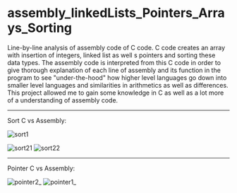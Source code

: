 # assembly_linkedLists_Pointers_Arrays_Sorting
  Line-by-line analysis of assembly code of C code. C code creates an array with insertion of integers, linked list as well s pointers and sorting these data types. The assembly code is interpreted from this C code in order to give thorough explanation of each line of assembly and its function in the program to see "under-the-hood" how higher level languages go down into smaller level languages and similarities in arithmetics as well as differences. 
  This project allowed me to gain some knowledge in C as well as a lot more of a understanding of assembly code.

---------------------------------------

Sort C vs Assembly:

![sort1](https://github.com/Kingerthanu/assembly_linkedLists_Pointers_Arrays_Sorting/assets/76754592/3634c2a0-0ec5-41b8-b0cd-2437bf853485)

![sort21](https://github.com/Kingerthanu/assembly_linkedLists_Pointers_Arrays_Sorting/assets/76754592/a9b17a1c-50b8-48c9-a8b7-b0ff179fa1c3)
![sort22](https://github.com/Kingerthanu/assembly_linkedLists_Pointers_Arrays_Sorting/assets/76754592/836ee316-d384-4f6f-ac1b-01ca01528aa3)


----------------------------------------

Pointer C vs Assembly:

![pointer2_](https://github.com/Kingerthanu/assembly_linkedLists_Pointers_Arrays_Sorting/assets/76754592/c5c00be7-8b5d-4bcd-8478-a8bab0a2e73d)
![pointer1_](https://github.com/Kingerthanu/assembly_linkedLists_Pointers_Arrays_Sorting/assets/76754592/be992fc1-50f3-48c1-a7d6-86697bf985c3)
